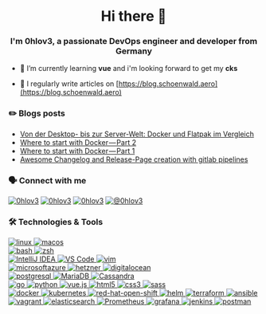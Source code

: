<h1 align="center">Hi there 👋</h1>
<h3 align="center">I'm 0hlov3, a passionate DevOps engineer and developer from Germany</h3>

- 🌱 I’m currently learning **vue** and i'm looking forward to get my **cks**

- 📝 I regularly write articles on [https://blog.schoenwald.aero](https://blog.schoenwald.aero)

### ✏️ Blogs posts
<!-- BLOG-POST-LIST:START -->
- [Von der Desktop- bis zur Server-Welt: Docker und Flatpak im Vergleich](https://0hlov3.medium.com/von-der-desktop-bis-zur-server-welt-docker-und-flatpak-im-vergleich-e9f0ae83f59e?source=rss-a27db1a58af0------2)
- [Where to start with Docker — Part 2](https://0hlov3.medium.com/where-to-start-with-docker-part-2-4f8d1c05e6c7?source=rss-a27db1a58af0------2)
- [Where to start with Docker — Part 1](https://0hlov3.medium.com/where-to-start-with-docker-part-1-6d3000777018?source=rss-a27db1a58af0------2)
- [Awesome Changelog and Release-Page creation with gitlab pipelines](https://0hlov3.medium.com/awesome-changelog-and-release-page-creation-with-gitlab-ci-409640b5ddd7?source=rss-a27db1a58af0------2)
<!-- BLOG-POST-LIST:END -->

### 🗣️ Connect with me
<p align="left">
<a href="https://matrix.to/#/@0hlov3:fsociety.social" target="blank"><img src="https://img.shields.io/badge/Chat-Matrix-informational?style=flat&logo=matrix&logoColor=white&color=2bbc8a" alt="0hlov3" /></a>
<a href="https://chaos.social/@0hlov3" target="blank"><img src="https://img.shields.io/badge/Microblogging-Mastodon-informational?style=flat&logo=linux&logoColor=white&color=2bbc8a" alt="0hlov3" /></a> 
<a href="https://www.linkedin.com/in/olafschoenwald/" target="blank"><img src="https://img.shields.io/badge/Microblogging-LinkedIn-informational?style=flat&logo=linkedin&logoColor=white&color=2bbc8a" alt="0hlov3" /></a>
<a href="https://blog.schoenwald.aero" target="blank"><img src="https://img.shields.io/badge/Blogging-Medium-informational?style=flat&logo=medium&logoColor=white&color=2bbc8a" alt="@0hlov3" /></a>
</p>

### 🛠️ Technologies & Tools
<p align="left">
 <a href="https://www.linux.org/" target="_blank" rel="noreferrer"> <img src="https://img.shields.io/badge/OS-Linux-informational?style=flat&logo=linux&logoColor=white&color=2bbc8a" alt="linux" /> </a> 
 <a href="https://www.apple.com/macos/" target="_blank" rel="noreferrer"> <img src="https://img.shields.io/badge/OS-MacOS-informational?style=flat&logo=macos&logoColor=white&color=2bbc8a" alt="macos" /> </a>
 <br />
 <a href="https://www.gnu.org/software/bash/"  target="_blank" rel="noreferrer"> <img src="https://img.shields.io/badge/Shell-Bash-informational?style=flat&logo=gnu-bash&logoColor=white&color=2bbc8a" alt="bash" /> </a> 
 <a href="https://www.zsh.org/"  target="_blank" rel="noreferrer"> <img src="https://img.shields.io/badge/Shell-ZSH-informational?style=flat&logo=zsh&logoColor=white&color=2bbc8a" alt="zsh" /> </a> 
 <br />
 <a href="https://www.jetbrains.com/idea/" target="_blank" rel="noreferrer"> <img src="https://img.shields.io/badge/Editor-IntelliJ_IDEA-informational?style=flat&logo=intellij-idea&logoColor=white&color=2bbc8a" alt="IntelliJ IDEA" /> </a>
 <a href="https://code.visualstudio.com/" target="_blank" rel="noreferrer"> <img src="https://img.shields.io/badge/Editor-VS_Code-informational?style=flat&logo=Visual-Studio-Code&logoColor=white&color=2bbc8a" alt="VS Code" /> </a> 
 <a href="https://www.vim.org/" target="_blank" rel="noreferrer"> <img src="https://img.shields.io/badge/Editor-Vim-informational?style=flat&logo=vim&logoColor=white&color=2bbc8a" alt="vim" /> </a>
 <br />
 <a href="https://portal.azure.com/" target="_blank" rel="noreferrer"> <img src="https://img.shields.io/badge/Cloud-Azure-informational?style=flat&logo=microsoftazure&logoColor=white&color=2bbc8a" alt="microsoftazure" /> </a> 
 <a href="https://www.hetzner.com/cloud/" target="_blank" rel="noreferrer"> <img src="https://img.shields.io/badge/Cloud-Hetzner-informational?style=flat&logo=hetzner&logoColor=white&color=2bbc8a" alt="hetzner" /> </a> 
 <a href="https://www.digitalocean.com/"  target="_blank" rel="noreferrer"> <img src="https://img.shields.io/badge/Cloud-Digital_Ocean-informational?style=flat&logo=digitalocean&logoColor=white&color=2bbc8a" alt="digitalocean" /> </a>
 <br />
 <a href="https://www.postgresql.org/"  target="_blank" rel="noreferrer"> <img src="https://img.shields.io/badge/Tools-PostgreSQL-informational?style=flat&logo=postgresql&logoColor=white&color=2bbc8a" alt="postgresql" /> </a> 
 <a href="https://mariadb.org/"  target="_blank" rel="noreferrer"> <img src="https://img.shields.io/badge/Tools-MariaDB-informational?style=flat&logo=mariadb&logoColor=white&color=2bbc8a" alt="MariaDB" /> </a> 
 <a href="https://cassandra.apache.org/"  target="_blank" rel="noreferrer"> <img src="https://img.shields.io/badge/Tools-Cassandra-informational?style=flat&logo=apachecassandra&logoColor=white&color=2bbc8a" alt="Cassandra" /> </a>
 <br />
 <a href="https://golang.org" target="_blank" rel="noreferrer"> <img src="https://img.shields.io/badge/Code-Golang-informational?style=flat&logo=go&logoColor=white&color=2bbc8a" alt="go" /> </a> 
 <a href="https://www.python.org/" target="_blank" rel="noreferrer"> <img src="https://img.shields.io/badge/Code-Python-informational?style=flat&logo=python&logoColor=white&color=2bbc8a" alt="python" /> </a>
 <a href="https://vuejs.org/" target="_blank" rel="noreferrer"> <img src="https://img.shields.io/badge/Code-Vue-informational?style=flat&logo=vue.js&logoColor=white&color=2bbc8a" alt="vue.js" /> </a>
 <a href="https://www.w3.org/html/" target="_blank" rel="noreferrer"> <img src="https://img.shields.io/badge/Code-html5-informational?style=flat&logo=html5&logoColor=white&color=2bbc8a" alt="html5" /> </a> 
 <a href="https://www.w3schools.com/css/" target="_blank" rel="noreferrer"> <img src="https://img.shields.io/badge/Code-css3-informational?style=flat&logo=css3&logoColor=white&color=2bbc8a" alt="css3" /> </a> 
 <a href="https://sass-lang.com" target="_blank" rel="noreferrer"> <img src="https://img.shields.io/badge/Code-sass-informational?style=flat&logo=sass&logoColor=white&color=2bbc8a" alt="sass" /> </a> 
 <br />
 <a href="https://www.docker.com/"  target="_blank" rel="noreferrer"> <img src="https://img.shields.io/badge/Tools-Docker-informational?style=flat&logo=docker&logoColor=white&color=2bbc8a" alt="docker" /> </a> 
 <a href="https://kubernetes.io/"  target="_blank" rel="noreferrer"> <img src="https://img.shields.io/badge/Tools-Kubernetes-informational?style=flat&logo=kubernetes&logoColor=white&color=2bbc8a" alt="kubernetes" /> </a> 
 <a href="https://www.redhat.com/en/technologies/cloud-computing/openshift"  target="_blank" rel="noreferrer"> <img src="https://img.shields.io/badge/Tools-Red_Hat_OpenShift-informational?style=flat&logo=red-hat-open-shift&logoColor=white&color=2bbc8a" alt="red-hat-open-shift" /> </a> 
 <a href="https://helm.sh"  target="_blank" rel="noreferrer"> <img src="https://img.shields.io/badge/Tools-Helm-informational?style=flat&logo=helm&logoColor=white&color=2bbc8a" alt="helm" /> </a>
 <a href="https://www.terraform.io/"  target="_blank" rel="noreferrer"> <img src="https://img.shields.io/badge/Tools-Terraformt-informational?style=flat&logo=terraform&logoColor=white&color=2bbc8a" alt="terraform" /> </a> 
 <a href="https://www.ansible.com/"  target="_blank" rel="noreferrer"> <img src="https://img.shields.io/badge/Tools-Ansible-informational?style=flat&logo=ansible&logoColor=white&color=2bbc8a" alt="ansible" /> </a> 
 <a href="https://www.vagrantup.com/"  target="_blank" rel="noreferrer"> <img src="https://img.shields.io/badge/Tools-Vagrant-informational?style=flat&logo=vagrant&logoColor=white&color=2bbc8a" alt="vagrant" /> </a>
 <a href="https://www.elastic.co" target="_blank" rel="noreferrer"> <img src="https://img.shields.io/badge/Tools-Elasticsearch-informational?style=flat&logo=elasticstack&logoColor=white&color=2bbc8a" alt="elasticsearch" /> </a> 
 <a href="https://prometheus.io" target="_blank" rel="noreferrer"> <img src="https://img.shields.io/badge/Tools-Prometheus-informational?style=flat&logo=prometheus&logoColor=white&color=2bbc8a" alt="Prometheus" /> </a> 
 <a href="https://grafana.com" target="_blank" rel="noreferrer"> <img src="https://img.shields.io/badge/Tools-Grafana-informational?style=flat&logo=grafana&logoColor=white&color=2bbc8a" alt="grafana" /> </a> 
 <a href="https://www.jenkins.io" target="_blank" rel="noreferrer"> <img src="https://img.shields.io/badge/Tools-Jenkins-informational?style=flat&logo=jenkins&logoColor=white&color=2bbc8a" alt="jenkins" /> </a>
 <a href="https://postman.com" target="_blank" rel="noreferrer"> <img src="https://img.shields.io/badge/Tools-Postman-informational?style=flat&logo=postman&logoColor=white&color=2bbc8a" alt="postman" /> </a> 
 <br />
</p>
